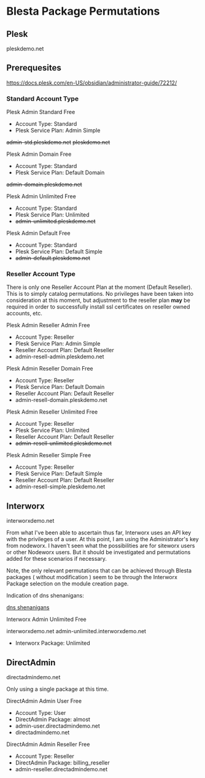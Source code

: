 
# Blesta Package Permutations

## Plesk

pleskdemo.net

## Prerequesites

https://docs.plesk.com/en-US/obsidian/administrator-guide/72212/

### Standard Account Type

Plesk Admin Standard Free

* Account Type: Standard
* Plesk Service Plan: Admin Simple

~~admin-std.pleskdemo.net~~
~~pleskdemo.net~~

Plesk Admin Domain Free

  * Account Type: Standard
  * Plesk Service Plan: Default Domain

~~admin-domain.pleskdemo.net~~

Plesk Admin Unlimited Free

* Account Type: Standard
* Plesk Service Plan: Unlimited
* ~~admin-unlimited.pleskdemo.net~~

Plesk Admin Default Free

* Account Type: Standard
* Plesk Service Plan: Default Simple
* ~~admin-default.pleskdemo.net~~

### Reseller Account Type

There is only one Reseller Account Plan at the moment (Default Reseller). This is to simply catalog permutations. No privileges have been taken into consideration at this moment, but adjustment to the reseller plan **may** be required in order to successfully install ssl certificates on reseller owned accounts, etc.

Plesk Admin Reseller Admin Free

* Account Type: Reseller
* Plesk Service Plan: Admin Simple
* Reseller Account Plan: Default Reseller
* admin-resell-admin.pleskdemo.net

Plesk Admin Reseller Domain Free

* Account Type: Reseller
* Plesk Service Plan: Default Domain
* Reseller Account Plan: Default Reseller
* admin-resell-domain.pleskdemo.net

Plesk Admin Reseller Unlimited Free

* Account Type: Reseller
* Plesk Service Plan: Unlimited
* Reseller Account Plan: Default Reseller
* ~~admin-resell-unlimited.pleskdemo.net~~

Plesk Admin Reseller Simple Free

* Account Type: Reseller
* Plesk Service Plan: Default Simple
* Reseller Account Plan: Default Reseller
* admin-resell-simple.pleskdemo.net

## Interworx

interworxdemo.net

From what I've been able to ascertain thus far, Interworx uses an API key with the privileges of a user. At this point, I am using the Administrator's key from nodeworx. I haven't seen what the possibilities are for siteworx users or other Nodeworx users. But it should be investigated and permutations added for these scenarios if necessary.

Note, the only relevant permutations that can be achieved through Blesta packages ( without modification ) seem to be through the Interworx Package selection on the module creation page.

Indication of dns shenanigans:

[dns shenanigans](https://forums.interworx.com/forum/siteworx/feature-requests/2827-dns-management-area#post24422)

Interworx Admin Unlimited Free

interworxdemo.net
admin-unlimited.interworxdemo.net

* Interworx Package: Unlimited

## DirectAdmin

directadmindemo.net

Only using a single package at this time.

DirectAdmin Admin User Free

* Account Type: User
* DirectAdmin Package: almost
* admin-user.directadmindemo.net
* directadmindemo.net

DirectAdmin Admin Reseller Free

* Account Type: Reseller
* DirectAdmin Package: billing_reseller
* admin-reseller.directadmindemo.net

